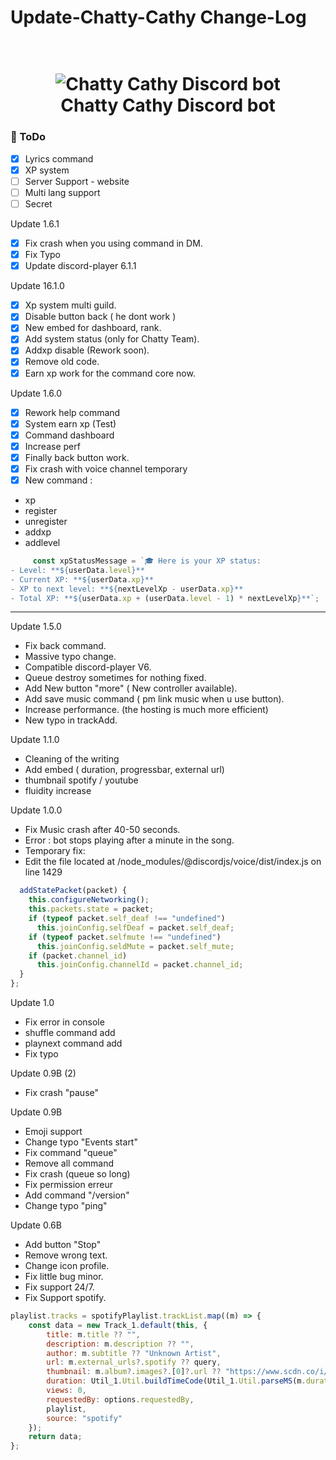 # Update-Chatty-Cathy Change-Log
<h1 align="center">
  <br>
  <img src="https://cdn.discordapp.com/attachments/1054749393238097962/1060231996535750656/20221230_152013_0000-removebg-preview.png" alt="Chatty Cathy Discord bot">
  <br>
  Chatty Cathy Discord bot
  <br>
</h1>

### 📝 ToDo 

- [X] Lyrics command
- [X] XP system
- [ ] Server Support - website
- [ ] Multi lang support
- [ ] Secret 

Update 1.6.1

- [X] Fix crash when you using command in DM.
- [X] Fix Typo 
- [X] Update discord-player 6.1.1

Update 16.1.0

- [X] Xp system multi guild.
- [X] Disable button back ( he dont work )
- [X] New embed for dashboard, rank.
- [X] Add system status (only for Chatty Team).
- [X] Addxp disable (Rework soon).
- [X] Remove old code.
- [X] Earn xp work for the command core now.

Update 1.6.0
- [X] Rework help command
- [X] System earn xp (Test)
- [X] Command dashboard
- [X] Increase perf
- [X] Finally back button work.
- [X] Fix crash with voice channel temporary
- [X] New command :
 - xp
 - register
 - unregister
 - addxp
 - addlevel
 
 ```js
      const xpStatusMessage = `🎓 Here is your XP status:
- Level: **${userData.level}**
- Current XP: **${userData.xp}**
- XP to next level: **${nextLevelXp - userData.xp}**
- Total XP: **${userData.xp + (userData.level - 1) * nextLevelXp}**`;
```
 
 
 -----------------------------------------------------

Update 1.5.0

- Fix back command.
- Massive typo change.
- Compatible discord-player V6.
- Queue destroy sometimes for nothing fixed.
- Add New button "more" ( New controller available). 
- Add save music command ( pm link music when u use button).
- Increase performance. (the hosting is much more efficient)
- New typo in trackAdd.

Update 1.1.0

- Cleaning of the writing
- Add embed ( duration, progressbar, external url)
- thumbnail spotify / youtube
- fluidity increase



Update 1.0.0

- Fix Music crash after 40-50 seconds.
- Error : bot stops playing after a minute in the song.
- Temporary fix:
- Edit the file located at /node_modules/@discordjs/voice/dist/index.js on line 1429

```js
  addStatePacket(packet) {
    this.configureNetworking();
    this.packets.state = packet;
    if (typeof packet.self_deaf !== "undefined")
      this.joinConfig.selfDeaf = packet.self_deaf;
    if (typeof packet.selfmute !== "undefined") 
      this.joinConfig.seldMute = packet.self_mute;
    if (packet.channel_id) 
      this.joinConfig.channelId = packet.channel_id;
  }
};
```

Update 1.0
- Fix error in console
- shuffle command add
- playnext command add
- Fix typo

Update 0.9B (2)
- Fix crash "pause"

Update 0.9B
- Emoji support
- Change typo "Events start"
- Fix command "queue"
- Remove all command <Private message>
- Fix crash (queue so long)
- Fix permission erreur
- Add command "/version"
- Change typo "ping"



Update 0.6B

- Add button "Stop"
- Remove wrong text.
- Change icon profile.
- Fix little bug minor.
- Fix support 24/7.
- Fix Support spotify.

```js
playlist.tracks = spotifyPlaylist.trackList.map((m) => {
    const data = new Track_1.default(this, {
        title: m.title ?? "",
        description: m.description ?? "",
        author: m.subtitle ?? "Unknown Artist",
        url: m.external_urls?.spotify ?? query,
        thumbnail: m.album?.images?.[0]?.url ?? "https://www.scdn.co/i/_global/twitter_card-default.jpg",
        duration: Util_1.Util.buildTimeCode(Util_1.Util.parseMS(m.duration)),
        views: 0,
        requestedBy: options.requestedBy,
        playlist,
        source: "spotify"
    });
    return data;
};
```



